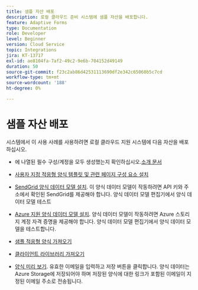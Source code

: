 ```yaml
---
title: 샘플 자산 배포
description: 로컬 클라우드 준비 시스템에 샘플 자산을 배포합니다.
feature: Adaptive Forms
type: Documentation
role: Developer
level: Beginner
version: Cloud Service
topic: Integrations
jira: KT-13717
exl-id: ae8104fa-7af2-49c2-9e6b-704152d49149
duration: 50
source-git-commit: f23c2ab86d42531113690df2e342c65060b5c7cd
workflow-type: tm+mt
source-wordcount: '188'
ht-degree: 0%

---
```


# 샘플 자산 배포

시스템에서 이 사용 사례를 사용하려면 로컬 클라우드 지원 시스템에 다음 자산을 배포하십시오.

* 에 나열된 필수 구성/계정을 모두 생성했는지 확인하십시오.[소개 문서](./introduction.md)

* [사용자 지정 적응형 양식 템플릿 및 관련 페이지 구성 요소 설치](./assets/azure-portal-template-page-component.zip)

* [SendGrid 양식 데이터 모델 설치](./assets/send-grid-form-data-model.zip). 이 양식 데이터 모델이 작동하려면 API 키와 주소에서 확인된 SendGrid를 제공해야 합니다. 양식 데이터 모델 편집기에서 양식 데이터 모델 테스트

* [Azure 지원 양식 데이터 모델 설치](./assets/azure-storage-fdm.zip). 양식 데이터 모델이 작동하려면 Azure 스토리지 계정 자격 증명을 제공해야 합니다. 양식 데이터 모델 편집기에서 양식 데이터 모델을 테스트합니다.

* [샘플 적응형 양식 가져오기](./assets/credit-applications-af.zip)
* [클라이언트 라이브러리 가져오기](./assets/client-lib.zip)
* [양식 미리 보기](http://localhost:4502/content/dam/formsanddocuments/azureportalstorage/creditapplications/jcr:content?wcmmode=disabled). 유효한 이메일을 입력하고 저장 버튼을 클릭합니다. 양식 데이터는 Azure Storage에 저장되어야 하며 저장된 양식에 대한 링크가 포함된 이메일이 지정된 이메일 주소로 전송됩니다.
